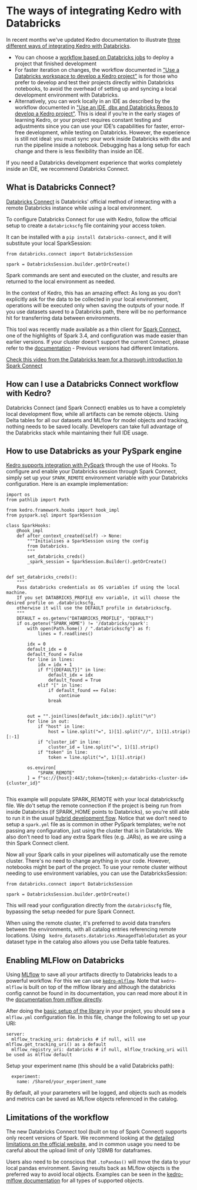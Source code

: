 # The ways of integrating Kedro with Databricks
 
In recent months we've updated Kedro documentation to illustrate [three different ways of integrating Kedro with Databricks](https://docs.kedro.org/en/stable/deployment/databricks/index.html). 

* You can choose a [workflow based on Databricks jobs](https://docs.kedro.org/en/stable/deployment/databricks/databricks_deployment_workflow.html) to deploy a project that finished development
* For faster iteration on changes, the workflow documented in ["Use a Databricks workspace to develop a Kedro project"](https://docs.kedro.org/en/stable/deployment/databricks/databricks_notebooks_development_workflow.html) is for those who prefer to develop and test their projects directly within Databricks notebooks, to avoid the overhead of setting up and syncing a local development environment with Databricks. 
* Alternatively, you can work locally in an IDE as described by the workflow documented in ["Use an IDE, dbx and Databricks Repos to develop a Kedro project"](https://docs.kedro.org/en/stable/deployment/databricks/databricks_ide_development_workflow.html). This is ideal if you’re in the early stages of learning Kedro, or your project requires constant testing and adjustments since you can use your IDE’s capabilities for faster, error-free development, while testing on Databricks. However, the experience is still not ideal: you must sync your work inside Databricks with dbx and run the pipeline inside a notebook. Debugging has a long setup for each change and there is less flexibility than inside an IDE. 

If you need a Databricks development experience that works completely inside an IDE, we recommend Databricks Connect. 
 
## What is Databricks Connect?
[Databricks Connect](https://docs.databricks.com/dev-tools/databricks-connect-ref.html) is Databricks' official method of interacting with a remote Databricks instance while using a local environment.

To configure Databricks Connect for use with Kedro, follow the official setup to create a `databrickscfg` file containing your access token.

It can be installed with a `pip install databricks-connect`, and it will substitute your local SparkSession:

```
from databricks.connect import DatabricksSession
 
spark = DatabricksSession.builder.getOrCreate()
```

Spark commands are sent and executed on the cluster, and results are returned to the local environment as needed. 

In the context of Kedro, this has an amazing effect: As long as you don’t explicitly ask for the data to be collected in your local environment, operations will be executed only when saving the outputs of your node. If you use datasets saved to a Databricks path, there will be no performance hit for transferring data between environments. 

This tool was recently made available as a thin client for [Spark Connect](https://spark.apache.org/docs/latest/spark-connect-overview.html), one of the highlights of Spark 3.4, and configuration was made easier than earlier versions. If your cluster doesn’t support the current Connect, please refer to the [documentation](https://docs.databricks.com/en/dev-tools/databricks-connect-legacy.html) - Previous versions had different limitations.

 [Check this video from the Databricks team for a thorough introduction to Spark Connect](https://www.youtube.com/watch?v=p9IRFSjuLBE)

 
## How can I use a Databricks Connect workflow with Kedro?
Databricks Connect (and Spark Connect) enables us to have a completely local development flow, while all artifacts can be remote objects. Using Delta tables for all our datasets and MLflow for model objects and tracking, nothing needs to be saved locally.
Developers can take full advantage of the Databricks stack while maintaining their full IDE usage.


## How to use Databricks as your PySpark engine
[Kedro supports integration with PySpark](https://docs.kedro.org/en/stable/integrations/pyspark_integration.html) through the use of Hooks. To configure and enable your Databricks session through Spark Connect, simply set up your `SPARK_REMOTE` environment variable with your Databricks configuration. Here is an example implementation:

 
``` 
import os
from pathlib import Path

from kedro.framework.hooks import hook_impl
from pyspark.sql import SparkSession

class SparkHooks:
    @hook_impl
    def after_context_created(self) -> None:
        """Initialises a SparkSession using the config
        from Databricks.
        """
        set_databricks_creds()
        _spark_session = SparkSession.Builder().getOrCreate()


def set_databricks_creds():
    """
    Pass databricks credentials as OS variables if using the local machine. 
    If you set DATABRICKS_PROFILE env variable, it will choose the desired profile on .databrickscfg,
    otherwise it will use the DEFAULT profile in databrickscfg.
    """
    DEFAULT = os.getenv("DATABRICKS_PROFILE", "DEFAULT")
    if os.getenv("SPARK_HOME") != '/databricks/spark':
        with open(Path.home() / ".databrickscfg") as f:
            lines = f.readlines()

        idx = 0
        default_idx = 0
        default_found = False
        for line in lines:
            idx = idx + 1
            if f"[{DEFAULT}]" in line:
                default_idx = idx
                default_found = True
            elif "[" in line:
                if default_found == False:
                    continue
                break


        out = "".join(lines[default_idx:idx]).split("\n")
        for line in out:
            if "host" in line:
                host = line.split("=", 1)[1].split("//", 1)[1].strip()[:-1]
            if "cluster_id" in line:
                cluster_id = line.split("=", 1)[1].strip()
            if "token" in line:
                token = line.split("=", 1)[1].strip()

        os.environ[
            "SPARK_REMOTE"
        ] = f"sc://{host}:443/;token={token};x-databricks-cluster-id={cluster_id}"
 
``` 

This example will populate SPARK_REMOTE with your local databrickscfg file. We do't setup the remote connection if the project is being run from inside Databricks (if SPARK_HOME points to Databricks), so you're still able to run it in the usual [hybrid development flow](https://docs.kedro.org/en/stable/deployment/databricks/databricks_ide_development_workflow.html).
Notice that we don’t need to setup a `spark.yml` file as is common in other PySpark templates; we’re not passing any configuration, just using the cluster that is in Databricks. We also don’t need to load any extra Spark files (e.g. JARs), as we are using a thin Spark Connect client.
 
Now all your Spark calls in your pipelines will automatically use the remote cluster. There's no need to change anything in your code. However, notebooks might be part of the project. To use your remote cluster without needing to use environment variables, you can use the DatabricksSession:
```
from databricks.connect import DatabricksSession
 
spark = DatabricksSession.builder.getOrCreate()
```
This will read your configuration directly from the `databrickscfg` file, bypassing the setup needed for pure Spark Connect.

When using the remote cluster, it's preferred to avoid data transfers between the environments, with all catalog entries referencing remote locations. Using ` kedro_datasets.databricks.ManagedTableDataSet` as your dataset type in the catalog also allows you use Delta table features.


 
## Enabling MLFlow on Databricks
Using [MLflow](https://mlflow.org/) to save all your artifacts directly to Databricks leads to a powerful workflow. For this we can use [`kedro-mlflow`](https://github.com/Galileo-Galilei/kedro-mlflow). Note that `kedro-mlflow` is built on top of the mlflow library and although the databricks config cannot be found in its documentation, you can read more about it in the [documentation from mlflow directly](https://mlflow.org/docs/latest/index.html).

After doing the [basic setup of the library](https://kedro-mlflow.readthedocs.io/en/stable/source/02_installation/02_setup.html#activate-kedro-mlflow-in-your-kedro-project) in your project, you should see a `mlflow.yml` configuration file. In this file, change the following to set up your URI:

```
server:
  mlflow_tracking_uri: databricks # if null, will use mlflow.get_tracking_uri() as a default
  mlflow_registry_uri: databricks # if null, mlflow_tracking_uri will be used as mlflow default
```
 
Setup your experiment name (this should be a valid Databricks path):
```  
  experiment:
    name: /Shared/your_experiment_name
``` 
 
By default, all your parameters will be logged, and objects such as models and metrics can be saved as MLflow objects referenced in the catalog.
 
## Limitations of the workflow
The new Databricks Connect tool (built on top of Spark Connect) supports only recent versions of Spark. We recommend looking at the [detailed limitations on the official website](https://docs.databricks.com/dev-tools/databricks-connect-ref.html), and in common usage you need to be careful about the upload limit of only 128MB for dataframes. 
 
Users also need to be conscious that `.toPandas()` will move the data to your local pandas environment.  Saving results back as MLflow objects is the preferred way to avoid local objects. Examples can be seen in the [kedro-mlflow documentation](https://kedro-mlflow.readthedocs.io/en/stable/source/04_experimentation_tracking/index.html) for all types of supported objects.